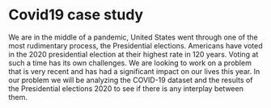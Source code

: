 # Covid19 case study
We are in the middle of a pandemic, United States went through one of the most rudimentary process, the Presidential elections. Americans have voted in the 2020 presidential election at their highest rate in 120 years.  Voting at such a time has its own challenges. We are looking to work on a problem that is very recent and has had a significant impact on our lives this year. In our problem we will be analyzing the COVID-19 dataset and the results of the Presidential elections 2020 to see if there is any interplay between them.
